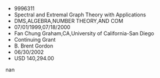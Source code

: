 
* 9996311
* Spectral and Extremal Graph Theory with Applications
* DMS,ALGEBRA,NUMBER THEORY,AND COM
* 07/01/1999,07/18/2000
* Fan Chung Graham,CA,University of California-San Diego
* Continuing Grant
* B. Brent Gordon
* 06/30/2002
* USD 140,294.00

nan
